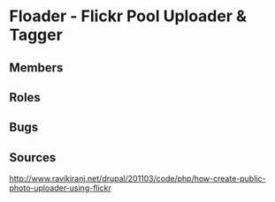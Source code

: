 Floader - Flickr Pool Uploader & Tagger
=====


Members
---

Roles
---

Bugs
---

Sources
---
http://www.ravikiranj.net/drupal/201103/code/php/how-create-public-photo-uploader-using-flickr
